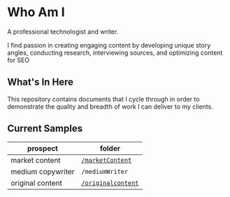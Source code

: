 # Who Am I
A professional technologist and writer.

I find passion in creating engaging content by developing unique story angles, conducting research, interviewing sources, and optimizing content for SEO

## What's In Here
This repository contains documents that I cycle through in order to demonstrate the quality and breadth of work I can deliver to my clients.

## Current Samples
| prospect | folder |
|---------| --------|
| market content| [`/marketContent`](https://github.com/dyanabutler/writing-samples/tree/main/marketContent)|
| medium copywriter| `/mediumWriter`|
| original content | [ `/originalcontent`](https://github.com/dyanabutler/writing-samples/tree/main/originalcontent)
